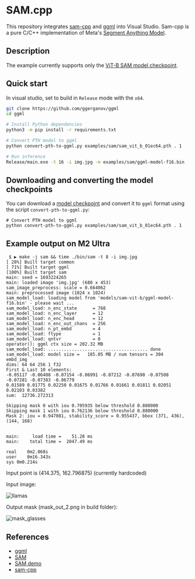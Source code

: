 # SAM.cpp

This repository integrates [sam-cpp](https://github.com/ggerganov/ggml/tree/master/examples/sam) and [ggml](https://github.com/ggerganov/ggml) into Visual Studio. Sam-cpp is a pure C/C++ implementation of Meta's [Segment Anything Model](https://github.com/facebookresearch/segment-anything/).

## Description

The example currently supports only the [ViT-B SAM model checkpoint](https://huggingface.co/facebook/sam-vit-base).

## Quick start
In visual studio, set to build in `Release` mode with the `x64`.
```bash
git clone https://github.com/ggerganov/ggml
cd ggml

# Install Python dependencies
python3 -m pip install -r requirements.txt

# Convert PTH model to ggml
python convert-pth-to-ggml.py examples/sam/sam_vit_b_01ec64.pth . 1

# Run inference
Release/main.exe -t 16 -i img.jpg -m examples/sam/ggml-model-f16.bin
```

## Downloading and converting the model checkpoints

You can download a [model checkpoint](https://github.com/facebookresearch/segment-anything/tree/main#model-checkpoints) and convert it to `ggml` format using the script `convert-pth-to-ggml.py`:

```
# Convert PTH model to ggml
python convert-pth-to-ggml.py examples/sam/sam_vit_b_01ec64.pth . 1
```

## Example output on M2 Ultra
```
 $ ▶ make -j sam && time ./bin/sam -t 8 -i img.jpg
[ 28%] Built target common
[ 71%] Built target ggml
[100%] Built target sam
main: seed = 1693224265
main: loaded image 'img.jpg' (680 x 453)
sam_image_preprocess: scale = 0.664062
main: preprocessed image (1024 x 1024)
sam_model_load: loading model from 'models/sam-vit-b/ggml-model-f16.bin' - please wait ...
sam_model_load: n_enc_state      = 768
sam_model_load: n_enc_layer      = 12
sam_model_load: n_enc_head       = 12
sam_model_load: n_enc_out_chans  = 256
sam_model_load: n_pt_embd        = 4
sam_model_load: ftype            = 1
sam_model_load: qntvr            = 0
operator(): ggml ctx size = 202.32 MB
sam_model_load: ...................................... done
sam_model_load: model size =   185.05 MB / num tensors = 304
embd_img
dims: 64 64 256 1 f32
First & Last 10 elements:
-0.05117 -0.06408 -0.07154 -0.06991 -0.07212 -0.07690 -0.07508 -0.07281 -0.07383 -0.06779
0.01589 0.01775 0.02250 0.01675 0.01766 0.01661 0.01811 0.02051 0.02103 0.03382
sum:  12736.272313

Skipping mask 0 with iou 0.705935 below threshold 0.880000
Skipping mask 1 with iou 0.762136 below threshold 0.880000
Mask 2: iou = 0.947081, stability_score = 0.955437, bbox (371, 436), (144, 168)


main:     load time =    51.28 ms
main:    total time =  2047.49 ms

real	0m2.068s
user	0m16.343s
sys	0m0.214s
```

Input point is (414.375, 162.796875) (currently hardcoded)

Input image:

![llamas](https://user-images.githubusercontent.com/8558655/261301565-37b7bf4b-bf91-40cf-8ec1-1532316e1612.jpg)

Output mask (mask_out_2.png in build folder):

![mask_glasses](https://user-images.githubusercontent.com/8558655/263706800-47eeea30-1457-4c87-938b-8f11536c5aa7.png)

## References

- [ggml](https://github.com/ggerganov/ggml)
- [SAM](https://segment-anything.com/)
- [SAM demo](https://segment-anything.com/demo)
- [sam-cpp](https://github.com/ggerganov/ggml/tree/master/examples/sam)

